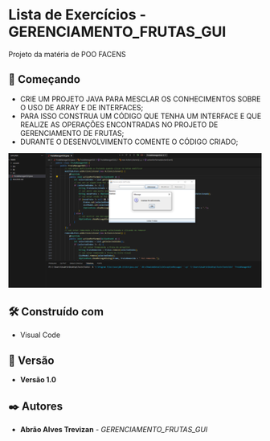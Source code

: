 # Lista de Exercícios - GERENCIAMENTO_FRUTAS_GUI

Projeto da matéria de POO FACENS

## 🚀 Começando

* CRIE UM PROJETO JAVA PARA MESCLAR OS CONHECIMENTOS SOBRE O USO DE ARRAY E DE INTERFACES;
* PARA ISSO CONSTRUA UM CÓDIGO QUE TENHA UM INTERFACE E QUE REALIZE AS OPERAÇÕES ENCONTRADAS NO PROJETO DE GERENCIAMENTO DE FRUTAS;
* DURANTE O DESENVOLVIMENTO COMENTE O CÓDIGO CRIADO;

![Diagrama UML](assets/Fotofrutasx.png)

## 🛠️ Construído com

* Visual Code

## 📌 Versão

* **Versão 1.0** 

## ✒️ Autores

* **Abrão Alves Trevizan** - *GERENCIAMENTO_FRUTAS_GUI* 